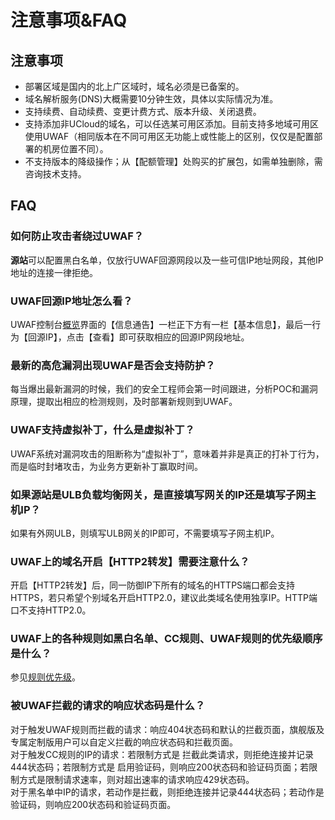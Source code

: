 # 注意事项&FAQ

## 注意事项
  - 部署区域是国内的北上广区域时，域名必须是已备案的。
  - 域名解析服务(DNS)大概需要10分钟生效，具体以实际情况为准。
  - 支持续费、自动续费、变更计费方式、版本升级、关闭退费。
  - 支持添加非UCloud的域名，可以任选某可用区添加。目前支持多地域可用区使用UWAF（相同版本在不同可用区无功能上或性能上的区别，仅仅是配置部署的机房位置不同）。
  - 不支持版本的降级操作；从【配额管理】处购买的扩展包，如需单独删除，需咨询技术支持。

## FAQ

### 如何防止攻击者绕过UWAF？

**源站**可以配置黑白名单，仅放行UWAF回源网段以及一些可信IP地址网段，其他IP地址的连接一律拒绝。

### UWAF回源IP地址怎么看？

UWAF控制台[概览](/uewaf/features/info/Info?id=概览页面说明)界面的【信息通告】一栏正下方有一栏【基本信息】，最后一行为【回源IP】，点击【查看】即可获取相应的回源IP网段地址。

### 最新的高危漏洞出现UWAF是否会支持防护？

每当爆出最新漏洞的时候，我们的安全工程师会第一时间跟进，分析POC和漏洞原理，提取出相应的检测规则，及时部署新规则到UWAF。

### UWAF支持虚拟补丁，什么是虚拟补丁？

UWAF系统对漏洞攻击的阻断称为“虚拟补丁”，意味着并非是真正的打补丁行为，而是临时封堵攻击，为业务方更新补丁赢取时间。

### 如果源站是ULB负载均衡网关，是直接填写网关的IP还是填写子网主机IP？

如果有外网ULB，则填写ULB网关的IP即可，不需要填写子网主机IP。

### UWAF上的域名开启【HTTP2转发】需要注意什么？

开启【HTTP2转发】后，同一防御IP下所有的域名的HTTPS端口都会支持HTTPS，若只希望个别域名开启HTTP2.0，建议此类域名使用独享IP。HTTP端口不支持HTTP2.0。 

### UWAF上的各种规则如黑白名单、CC规则、UWAF规则的优先级顺序是什么？

参见[规则优先级](/features/domain/rule/Mode?id=规则优先级)。

### 被UWAF拦截的请求的响应状态码是什么？

对于触发UWAF规则而拦截的请求：响应404状态码和默认的拦截页面，旗舰版及专属定制版用户可以自定义拦截的响应状态码和拦截页面。  
对于触发CC规则的IP的请求：若限制方式是 拦截此类请求，则拒绝连接并记录444状态码；若限制方式是 启用验证码，则响应200状态码和验证码页面；若限制方式是限制请求速率，则对超出速率的请求响应429状态码。  
对于黑名单中IP的请求，若动作是拦截，则拒绝连接并记录444状态码；若动作是验证码，则响应200状态码和验证码页面。

